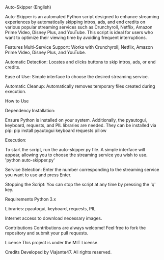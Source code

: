 Auto-Skipper (English)

Auto-Skipper is an automated Python script designed to enhance streaming experiences by automatically skipping intros, ads, and end credits on various popular streaming services such as Crunchyroll, Netflix, Amazon Prime Video, Disney Plus, and YouTube. This script is ideal for users who want to optimize their viewing time by avoiding frequent interruptions.

Features
Multi-Service Support: Works with Crunchyroll, Netflix, Amazon Prime Video, Disney Plus, and YouTube.

Automatic Detection: Locates and clicks buttons to skip intros, ads, or end credits.

Ease of Use: Simple interface to choose the desired streaming service.

Automatic Cleanup: Automatically removes temporary files created during execution.


How to Use

Dependency Installation:

Ensure Python is installed on your system. Additionally, the pyautogui, keyboard, requests, and PIL libraries are needed. They can be installed via pip: 
pip install pyautogui keyboard requests pillow

Execution:

To start the script, run the auto-skipper.py file. A simple interface will appear, allowing you to choose the streaming service you wish to use.
'python auto-skipper.py'

Service Selection:
Enter the number corresponding to the streaming service you want to use and press Enter.

Stopping the Script:
You can stop the script at any time by pressing the 'q' key.

Requirements
Python 3.x

Libraries: pyautogui, keyboard, requests, PIL

Internet access to download necessary images.

Contributions
Contributions are always welcome! Feel free to fork the repository and submit your pull requests.

License
This project is under the MIT License.

Credits
Developed by Viajante47. All rights reserved.
